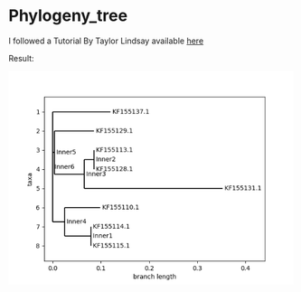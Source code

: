 # Phylogeny_tree

I followed a Tutorial By Taylor Lindsay available [here](https://taylor-lindsay.github.io/phylogenetics/)

Result: 


![alt text](https://github.com/Luci-netizen/Phylogeny_tree/blob/master/Figure_1.png)
